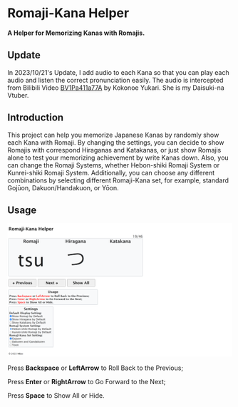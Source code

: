 # Romaji-Kana Helper
**A Helper for Memorizing Kanas with Romajis.**

## Update

In 2023/10/21's Update, I add audio to each Kana so that you can play each audio and listen the correct pronunciation easily. The audio is intercepted from Bilibili Video [BV1Pa411a77A](https://www.bilibili.com/video/BV1Pa411a77A) by Kokonoe Yukari. She is my Daisuki-na Vtuber.

## Introduction

This project can help you memorize Japanese Kanas by randomly show each Kana with Romaji. By changing the settings, you can decide to show Romajis with correspond Hiraganas and Katakanas, or just show Romajis alone to test your memorizing achievement by write Kanas down. Also, you can change the Romaji Systems, whether Hebon-shiki Romaji System or Kunrei-shiki Romaji System. Additionally, you can choose any different combinations by selecting different Romaji-Kana set, for example, standard Gojūon, Dakuon/Handakuon, or Yōon.

## Usage

![interface](./images/interface.png)

Press **Backspace** or **LeftArrow** to Roll Back to the Previous;

Press **Enter** or **RightArrow** to Go Forward to the Next;

Press **Space** to Show All or Hide.


